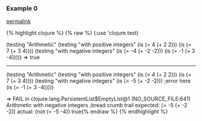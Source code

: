 ### Example 0
[permalink](#example-0)

{% highlight clojure %}
{% raw %}
(:use 'clojure.test)

(testing "Arithmetic"
  (testing "with positive integers"
    (is (= 4 (+ 2 2)))
    (is (= 7 (+ 3 4))))
  (testing "with negative integers"
    (is (= -4 (+ -2 -2)))
    (is (= -1 (+ 3 -4)))))
=> true


---------------------------------------------------------------------------

(testing "Arithmetic"
  (testing "with positive integers"
    (is (= 4 (+ 2 2)))
    (is (= 7 (+ 3 4))))
  (testing "with negative integers"
    (is (= -5 (+ -2 -2)))                ;error here
    (is (= -1 (+ 3 -4)))))

=> FAIL in clojure.lang.PersistentList$EmptyList@1 (NO_SOURCE_FILE:641)
Arithmetic with negative integers        ;bread crumb trail
expected: (= -5 (+ -2 -2))
  actual: (not (= -5 -4))
true{% endraw %}
{% endhighlight %}


